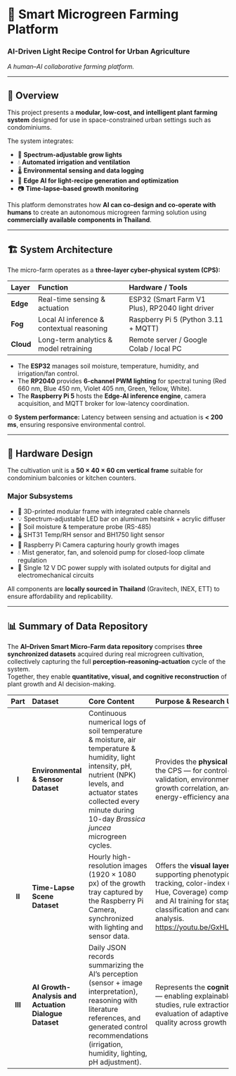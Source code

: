 # 🌱 Smart Microgreen Farming Platform  
### AI-Driven Light Recipe Control for Urban Agriculture  
*A human–AI collaborative farming platform.*

---

## 📌 Overview

This project presents a **modular, low-cost, and intelligent plant farming system** designed for use in space-constrained urban settings such as condominiums.  

The system integrates:
- 🌈 **Spectrum-adjustable grow lights**  
- 💧 **Automated irrigation and ventilation**  
- 🌡 **Environmental sensing and data logging**  
- 🧠 **Edge AI for light-recipe generation and optimization**  
- 📷 **Time-lapse–based growth monitoring**

This platform demonstrates how **AI can co-design and co-operate with humans** to create an autonomous microgreen farming solution using **commercially available components in Thailand**.

---

## 🏗 System Architecture

The micro-farm operates as a **three-layer cyber–physical system (CPS):**

| **Layer** | **Function** | **Hardware / Tools** |
|:-----------|:-------------|:---------------------|
| **Edge** | Real-time sensing & actuation | ESP32 (Smart Farm V1 Plus), RP2040 light driver |
| **Fog** | Local AI inference & contextual reasoning | Raspberry Pi 5 (Python 3.11 + MQTT) |
| **Cloud** | Long-term analytics & model retraining | Remote server / Google Colab / local PC |

- The **ESP32** manages soil moisture, temperature, humidity, and irrigation/fan control.  
- The **RP2040** provides **6-channel PWM lighting** for spectral tuning (Red 660 nm, Blue 450 nm, Violet 405 nm, Green, Yellow, White).  
- The **Raspberry Pi 5** hosts the **Edge-AI inference engine**, camera acquisition, and MQTT broker for low-latency coordination.  

⚙️ **System performance:** Latency between sensing and actuation is **< 200 ms**, ensuring responsive environmental control.

---

## 🔩 Hardware Design

The cultivation unit is a **50 × 40 × 60 cm vertical frame** suitable for condominium balconies or kitchen counters.

### Major Subsystems
- 🧱 3D-printed modular frame with integrated cable channels  
- 💡 Spectrum-adjustable LED bar on aluminum heatsink + acrylic diffuser  
- 🌱 Soil moisture & temperature probe (RS-485)  
- 🌡 SHT31 Temp/RH sensor and BH1750 light sensor  
- 📸 Raspberry Pi Camera capturing hourly growth images  
- 💧 Mist generator, fan, and solenoid pump for closed-loop climate regulation  
- 🔋 Single 12 V DC power supply with isolated outputs for digital and electromechanical circuits  

All components are **locally sourced in Thailand** (Gravitech, INEX, ETT) to ensure affordability and replicability.

---

## 📊 Summary of Data Repository

The **AI–Driven Smart Micro-Farm data repository** comprises **three synchronized datasets** acquired during real microgreen cultivation, collectively capturing the full **perception–reasoning–actuation** cycle of the system.  
Together, they enable **quantitative, visual, and cognitive reconstruction** of plant growth and AI decision-making.

| **Part** | **Dataset** | **Core Content** | **Purpose & Research Use** |
|:---------:|:------------|:-----------------|:----------------------------|
| **I** | **Environmental & Sensor Dataset** | Continuous numerical logs of soil temperature & moisture, air temperature & humidity, light intensity, pH, nutrient (NPK) levels, and actuator states collected every minute during 10-day *Brassica juncea* microgreen cycles. | Provides the **physical layer** of the CPS — for control-system validation, environment–growth correlation, and energy-efficiency analysis. |
| **II** | **Time-Lapse Scene Dataset** | Hourly high-resolution images (1920 × 1080 px) of the growth tray captured by the Raspberry Pi Camera, synchronized with lighting and sensor data. | Offers the **visual layer** — supporting phenotypic tracking, color-index (ExG, Hue, Coverage) computation, and AI training for stage classification and canopy analysis. https://youtu.be/GxHLxRpTzO8|
| **III** | **AI Growth-Analysis and Actuation Dialogue Dataset** | Daily JSON records summarizing the AI’s perception (sensor + image interpretation), reasoning with literature references, and generated control recommendations (irrigation, humidity, lighting, pH adjustment). | Represents the **cognitive layer** — enabling explainable-AI studies, rule extraction, and evaluation of adaptive decision quality across growth phases. |

